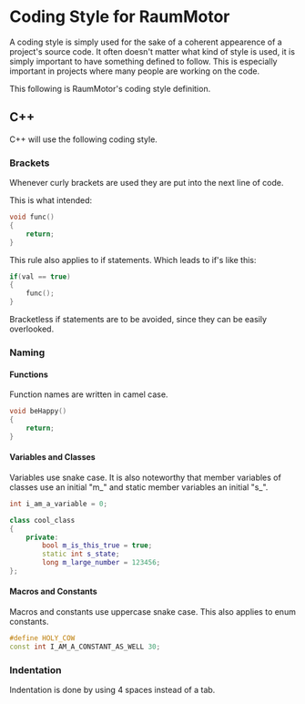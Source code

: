 # Coding Style for RaumMotor

A coding style is simply used for the sake of a coherent appearence of a project's source code. It often doesn't matter what kind of style is used, it is simply important to have something defined to follow. This is especially important in projects where many people are working on the code.

This following is RaumMotor's coding style definition.

## C++

C++ will use the following coding style.

### Brackets

Whenever curly brackets are used they are put into the next line of code.

This is what intended:
```cpp
void func()
{
    return;
}
```

This rule also applies to if statements. Which leads to if's like this:
```cpp
if(val == true)
{
    func();
}
```

Bracketless if statements are to be avoided, since they can be easily overlooked.

### Naming

#### Functions

Function names are written in camel case.
```cpp
void beHappy()
{
    return;
}
```

#### Variables and Classes

Variables use snake case. It is also noteworthy that member variables of classes use an initial "m_" and static member variables an initial "s_".
```cpp
int i_am_a_variable = 0;

class cool_class
{
    private:
        bool m_is_this_true = true;
        static int s_state;
        long m_large_number = 123456;
};
```

#### Macros and Constants

Macros and constants use uppercase snake case. This also applies to enum constants.

```cpp
#define HOLY_COW
const int I_AM_A_CONSTANT_AS_WELL 30;
```

### Indentation

Indentation is done by using 4 spaces instead of a tab.